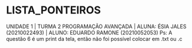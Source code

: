 # LISTA_PONTEIROS 
UNIDADE 1 | TURMA 2 PROGRAMAÇÃO AVANÇADA |
ALUNA: ÉSIA JALES (20210022493) |
ALUNO: EDUARDO RAMONE (20210052053)
Ps: A questão 6 é um print da tela, então não foi possível colocar em .txt ou .c
